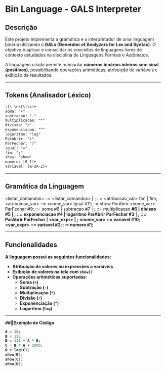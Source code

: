 # Bin Language - GALS Interpreter

## Descrição
Este projeto implementa a gramática e o interpretador de uma linguagem binária utilizando o **GALs (Generator of Analyzers for Lex and Syntax).**
O objetivo é aplicar e consolidar os conceitos de linguagens livres de contexto estudados na disciplina de Linguagens Formais e Autômatos.

A linguagem criada permite manipular **números binários inteiros sem sinal (positivos)**, possibilitando operações aritméticas, atribuição de variáveis e exibição de resultados.

---

## Tokens (Analisador Léxico)
```lex
:[\ \n\t\r\s]+
soma: "+"
subtracao: "-"
multiplicacao: "*"
divisao: "/"
exponenciacao: "^"
logaritmo: "log"
ParAbrir: "("
ParFechar: ")"
igual: "="
fim: ";"
show: "show"
numero: [0-1]+
variavel: [a-zA-Z]+
```
---

## Gramática da Linguagem
<listar_comandos> ::= <comando> <listar_comandos> | <comando>;
<comando> ::= <atribuicao_var> fim | <show> fim;
<atribuicao_var> ::= <nome_var> igual <D> #11;
<show> ::= show ParAbrir <nome_var> ParFechar #9;
<D> ::= <D> soma <C> #8 | <D> subtracao <C> #7 | <C>;
<C> ::= <C> multiplicacao <B> #6 | <C> divisao <B> #5 | <B>;
<B> ::= <B> exponenciacao <A> #4 | logaritmo ParAbrir <D> ParFechar #3 | <A>;
<A> ::= ParAbrir <D> ParFechar | <var_expr> | <numero>;
<nome_var> ::= variavel #10;
<var_expr> ::= variavel #2;
<numero> ::= numero #1;

---

## Funcionalidades
A linguagem possui as seguintes funcionalidades:

- **Atribuição** de valores ou expressões a variáveis  
- **Exibição** de valores na tela com `show()`  
- **Operações aritméticas suportadas**:
  - Soma (`+`)
  - Subtração (`-`)
  - Multiplicação (`*`)
  - Divisão (`/`)
  - Exponenciação (`^`)
  - Logaritmo (`log`)

---

##📝Exemplo de Código
```c
A = 10;
B = 11;
B = 111 + A * B;
C = B * A + 1000;
D = log(C);
show(B);
show(C);
show(D);
```

